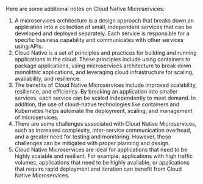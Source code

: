 Here are some additional notes on Cloud Native Microservices:

1. A microservices architecture is a design approach that breaks down an application into a collection of small, independent services that can be developed and deployed separately. Each service is responsible for a specific business capability and communicates with other services using APIs.
2. Cloud Native is a set of principles and practices for building and running applications in the cloud. These principles include using containers to package applications, using microservices architecture to break down monolithic applications, and leveraging cloud infrastructure for scaling, availability, and resilience.
3. The benefits of Cloud Native Microservices include improved scalability, resilience, and efficiency. By breaking an application into smaller services, each service can be scaled independently to meet demand. In addition, the use of cloud-native technologies like containers and Kubernetes helps automate the deployment, scaling, and management of microservices.
4. There are some challenges associated with Cloud Native Microservices, such as increased complexity, inter-service communication overhead, and a greater need for testing and monitoring. However, these challenges can be mitigated with proper planning and design.
5. Cloud Native Microservices are ideal for applications that need to be highly scalable and resilient. For example, applications with high traffic volumes, applications that need to be highly available, or applications that require rapid deployment and iteration can benefit from Cloud Native Microservices.